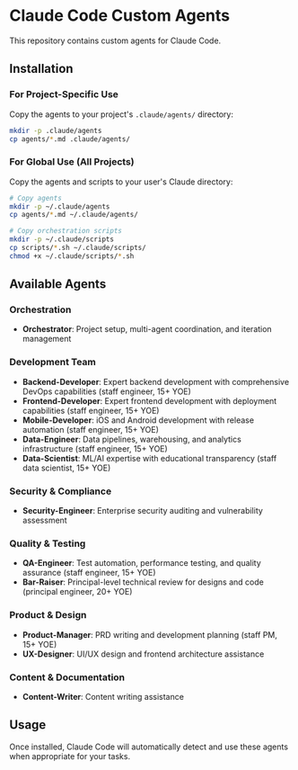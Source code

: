 # Claude Code Custom Agents

This repository contains custom agents for Claude Code.

## Installation

### For Project-Specific Use
Copy the agents to your project's `.claude/agents/` directory:
```bash
mkdir -p .claude/agents
cp agents/*.md .claude/agents/
```

### For Global Use (All Projects)
Copy the agents and scripts to your user's Claude directory:
```bash
# Copy agents
mkdir -p ~/.claude/agents
cp agents/*.md ~/.claude/agents/

# Copy orchestration scripts
mkdir -p ~/.claude/scripts
cp scripts/*.sh ~/.claude/scripts/
chmod +x ~/.claude/scripts/*.sh
```

## Available Agents

### Orchestration
- **Orchestrator**: Project setup, multi-agent coordination, and iteration management

### Development Team
- **Backend-Developer**: Expert backend development with comprehensive DevOps capabilities (staff engineer, 15+ YOE)
- **Frontend-Developer**: Expert frontend development with deployment capabilities (staff engineer, 15+ YOE)
- **Mobile-Developer**: iOS and Android development with release automation (staff engineer, 15+ YOE)
- **Data-Engineer**: Data pipelines, warehousing, and analytics infrastructure (staff engineer, 15+ YOE)
- **Data-Scientist**: ML/AI expertise with educational transparency (staff data scientist, 15+ YOE)

### Security & Compliance
- **Security-Engineer**: Enterprise security auditing and vulnerability assessment

### Quality & Testing
- **QA-Engineer**: Test automation, performance testing, and quality assurance (staff engineer, 15+ YOE)
- **Bar-Raiser**: Principal-level technical review for designs and code (principal engineer, 20+ YOE)

### Product & Design
- **Product-Manager**: PRD writing and development planning (staff PM, 15+ YOE)
- **UX-Designer**: UI/UX design and frontend architecture assistance

### Content & Documentation
- **Content-Writer**: Content writing assistance

## Usage

Once installed, Claude Code will automatically detect and use these agents when appropriate for your tasks.